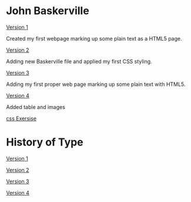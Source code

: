 John Baskerville
================
[Version 1](https://laurafoy.github.io/john_baskerville/baskerville-one.html)

Created my first webpage marking up some plain text as a HTML5 page.

[Version 2](https://laurafoy.github.io/john_baskerville/baskerville-two.html)

Adding new Baskerville file and applied my first CSS styling.

[Version 3](https://laurafoy.github.io/john_baskerville/baskerville-3.html)

Adding my first proper web page marking up some plain text with HTML5.

[Version 4](https://laurafoy.github.io/john_baskerville/baskerville4.html)

Added table and images


[css Exersise](https://laurafoy.github.io/john_baskerville/cssexersise.html)





History of Type
===============
[Version 1](https://laurafoy.github.io/john_baskerville/historyoftype.html)

[Version 2](https://laurafoy.github.io/john_baskerville/historyoftype2.html)

[Version 3](https://laurafoy.github.io/john_baskerville/historyoftype3.html)

[Version 4](https://laurafoy.github.io/john_baskerville/historyoftype4.html)

